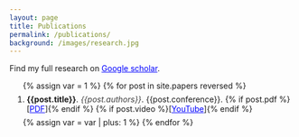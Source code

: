 ```yaml
---
layout: page
title: Publications
permalink: /publications/
background: /images/research.jpg
---
```

<head>
  <style>
    .papers {margin: 5pt; text-align: justify;}

    .arrow {
      border: solid #595959;
      border-width: 0 3pt 3pt 0;
      display: inline-block;
      padding: 4pt;
    }

    .right {
      transform: rotate(-45deg);
      -webkit-transform: rotate(-45deg);
    }

    .left {
      transform: rotate(135deg);
      -webkit-transform: rotate(135deg);
    }

    .up {
      transform: rotate(-135deg);
      -webkit-transform: rotate(-135deg);
    }

    .down {
      transform: rotate(45deg);
      -webkit-transform: rotate(45deg);
    }

    .format_abs {color: #404040; 
      font-style: oblique; 
      font-size: 13pt;}

    .author_format {color:  #404040;}
  </style>

  <script>
    function absFunc(div_id, anc_id) {
      var x = document.getElementById(div_id);
      var y = document.getElementById(anc_id);
      // if (y.className == "arrow down") { y.className = "arrow up";}
      // else {y.className == "arrow down";}
      if (x.style.display === "none") {
      x.style.display = "block";
      y.className = "arrow up";
      } else {
      x.style.display = "none";
      y.className = "arrow down";
      }
    } 
  </script>
</head>

Find my full research on <a style="color:blue;" href="https://scholar.google.com/citations?user=pRNasKQAAAAJ&hl=en">Google scholar</a>.

<ol>
  {% assign var = 1 %}
  {% for post in site.papers reversed %}
    <li class="papers">
       <b>{{post.title}}</b>. <i class="author_format">{{post.authors}}</i>. {{post.conference}}.
       {% if post.pdf %}[<a style="color:blue;" href="{{post.pdf}}">PDF</a>]{% endif %}
       {% if post.video %}[<a style="color:blue;" href="{{post.video}}">YouTube</a>]{% endif %}&nbsp;
       <a id="{{var | append: 'anchor'}}" class = "arrow down" onclick="absFunc('{{var}}', '{{var | append: 'anchor'}}')" style="color:blue;"> </a> 
       <div class = "format_abs" id="{{var}}" style="display: none;"> {{post.abstract}} </div> 
    </li>
    {% assign var = var | plus: 1  %}
  {% endfor %}
</ol>